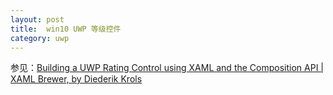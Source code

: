 ```yaml
---
layout: post
title:  win10 UWP 等级控件 
category: uwp 
---
```


参见：[Building a UWP Rating Control using XAML and the Composition API | XAML Brewer, by Diederik Krols](https://xamlbrewer.wordpress.com/2016/07/11/building-a-uwp-rating-control-using-xaml-and-the-composition-api/)
